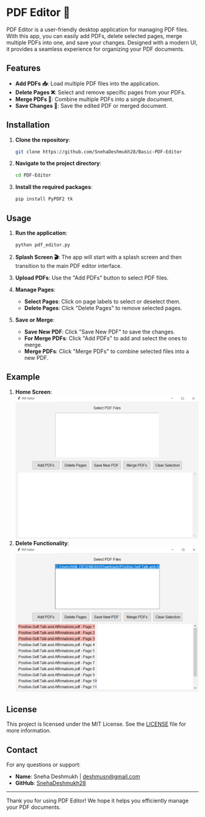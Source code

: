 # PDF Editor 📝

PDF Editor is a user-friendly desktop application for managing PDF files. With this app, you can easily add PDFs, delete selected pages, merge multiple PDFs into one, and save your changes. Designed with a modern UI, it provides a seamless experience for organizing your PDF documents.

## Features

- **Add PDFs 📥**: Load multiple PDF files into the application.
- **Delete Pages ❌**: Select and remove specific pages from your PDFs.
- **Merge PDFs 🔗**: Combine multiple PDFs into a single document.
- **Save Changes 💾**: Save the edited PDF or merged document.

## Installation

1. **Clone the repository**:
    ```bash
    git clone https://github.com/SnehaDeshmukh28/Basic-PDF-Editor
    ```
2. **Navigate to the project directory**:
    ```bash
    cd PDF-Editor
    ```
3. **Install the required packages**:
    ```bash
    pip install PyPDF2 tk
    ```

## Usage

1. **Run the application**:
    ```bash
    python pdf_editor.py
    ```
2. **Splash Screen 🎬**: The app will start with a splash screen and then transition to the main PDF editor interface.

3. **Upload PDFs**: Use the "Add PDFs" button to select PDF files.

4. **Manage Pages**:
    - **Select Pages**: Click on page labels to select or deselect them.
    - **Delete Pages**: Click "Delete Pages" to remove selected pages.

5. **Save or Merge**:
    - **Save New PDF**: Click "Save New PDF" to save the changes.
    - **For Merge PDFs**: Click "Add PDFs" to add and select the ones to merge.
    - **Merge PDFs**: Click "Merge PDFs" to combine selected files into a new PDF.

## Example

1. **Home Screen**:
    ![Home Screen](images/Home.png)
2. **Delete Functionality**:
    ![UseCase](images/UseCase.png)

## License

This project is licensed under the MIT License. See the [LICENSE](LICENSE) file for more information.

## Contact

For any questions or support:

- **Name**: Sneha Deshmukh | [deshmusn@gmail.com](mailto:deshmusn@gmail.com)
- **GitHub**: [SnehaDeshmukh28](https://github.com/SnehaDeshmukh28)

---

Thank you for using PDF Editor! We hope it helps you efficiently manage your PDF documents.
